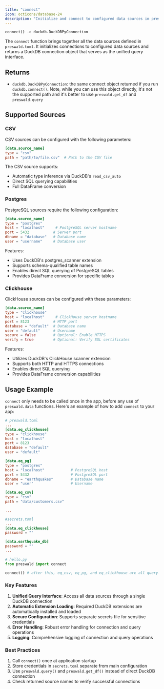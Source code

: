 ```yaml
---
title: "connect"
icon: octicons/database-24
description: "Initialize and connect to configured data sources in preswald.toml"
---
```


```python
connect() -> duckdb.DuckDBPyConnection
```

The `connect` function brings together all the data sources defined in `preswald.toml`. It initializes connections to configured data sources and returns a DuckDB connection object that serves as the unified query interface.

## Returns

- `duckdb.DuckDBPyConnection`: the same connect object returned if you run `duckdb.connect()`. Note, while you can use this object directly, it's not the supported path and it's better to use `preswald.get_df` and `preswald.query`

## Supported Sources

### CSV

CSV sources can be configured with the following parameters:

```toml
[data.source_name]
type = "csv"
path = "path/to/file.csv"  # Path to the CSV file
```

The CSV source supports:
- Automatic type inference via DuckDB's `read_csv_auto`
- Direct SQL querying capabilities
- Full DataFrame conversion

### Postgres

PostgreSQL sources require the following configuration:

```toml
[data.source_name]
type = "postgres"
host = "localhost"     # PostgreSQL server hostname
port = 5432           # Server port
dbname = "database"   # Database name
user = "username"     # Database user
```

Features:
- Uses DuckDB's postgres_scanner extension
- Supports schema-qualified table names
- Enables direct SQL querying of PostgreSQL tables
- Provides DataFrame conversion for specific tables

### Clickhouse

ClickHouse sources can be configured with these parameters:

```toml
[data.source_name]
type = "clickhouse"
host = "localhost"     # ClickHouse server hostname
port = 8123           # HTTP port
database = "default"  # Database name
user = "default"      # Username
secure = false        # Optional: Enable HTTPS
verify = true         # Optional: Verify SSL certificates
```

Features:
- Utilizes DuckDB's ClickHouse scanner extension
- Supports both HTTP and HTTPS connections
- Enables direct SQL querying
- Provides DataFrame conversion capabilities

## Usage Example

`connect` only needs to be called once in the app, before any use of `preswald.data` functions. Here's an example of how to add `connect` to your app:

```toml
# preswald.toml
...
[data.eq_clickhouse]
type = "clickhouse"
host = "localhost"
port = 8123
database = "default"
user = "default"

[data.eq_pg]
type = "postgres"
host = "localhost"            # PostgreSQL host
port = 5432                   # PostgreSQL port
dbname = "earthquakes"        # Database name
user = "user"                 # Username

[data.eq_csv]
type = "csv"
path = "data/customers.csv"

...

#secrets.toml
...
[data.eq_clickhouse]
password = ""

[data.earthquake_db]
password = ""
...
```

```python
# hello.py
from preswald import connect

connect() # after this, eq_csv, eq_pg, and eq_clickhouse are all query-able data sources available with other preswald.data functions
```

### Key Features

1. **Unified Query Interface**: Access all data sources through a single DuckDB connection
2. **Automatic Extension Loading**: Required DuckDB extensions are automatically installed and loaded
3. **Secure Configuration**: Supports separate secrets file for sensitive credentials
4. **Error Handling**: Robust error handling for connection and query operations
5. **Logging**: Comprehensive logging of connection and query operations

### Best Practices

1. Call `connect()` once at application startup
2. Store credentials in `secrets.toml` separate from main configuration
3. Use `preswald.query()` and `preswald.get_df()` instead of direct DuckDB connection
4. Check returned source names to verify successful connections